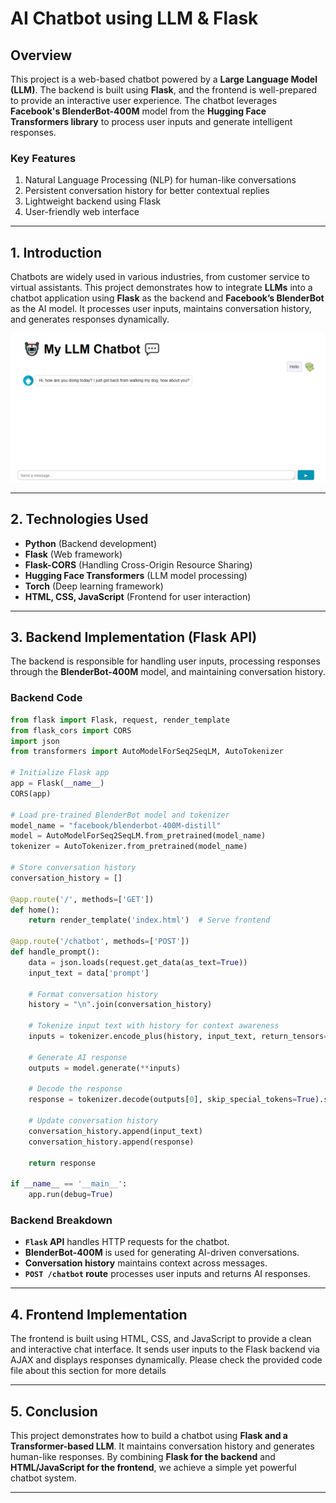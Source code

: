 # **AI Chatbot using LLM & Flask**  

## **Overview**  
This project is a web-based chatbot powered by a **Large Language Model (LLM)**. The backend is built using **Flask**, and the frontend is well-prepared to provide an interactive user experience. The chatbot leverages **Facebook's BlenderBot-400M** model from the **Hugging Face Transformers library** to process user inputs and generate intelligent responses.  

### **Key Features**  
1. Natural Language Processing (NLP) for human-like conversations  
2. Persistent conversation history for better contextual replies  
3. Lightweight backend using Flask  
4. User-friendly web interface  

---

## **1. Introduction**  
Chatbots are widely used in various industries, from customer service to virtual assistants. This project demonstrates how to integrate **LLMs** into a chatbot application using **Flask** as the backend and **Facebook’s BlenderBot** as the AI model. It processes user inputs, maintains conversation history, and generates responses dynamically.


<p align="center">
  <img src="https://github.com/so123-design/AI-Chatbot-using-LLM-Flask/blob/48064b294eb9e393b4fbdc08ae38a83aaf197fe0/LLM%20chatbot%20screenshot%202.PNG" alt="My Image" width="800">
</p>



---

## **2. Technologies Used**  
- **Python** (Backend development)  
- **Flask** (Web framework)  
- **Flask-CORS** (Handling Cross-Origin Resource Sharing)  
- **Hugging Face Transformers** (LLM model processing)  
- **Torch** (Deep learning framework)  
- **HTML, CSS, JavaScript** (Frontend for user interaction)  

---

## **3. Backend Implementation (Flask API)**  
The backend is responsible for handling user inputs, processing responses through the **BlenderBot-400M** model, and maintaining conversation history.  

### **Backend Code**  
```python
from flask import Flask, request, render_template
from flask_cors import CORS
import json
from transformers import AutoModelForSeq2SeqLM, AutoTokenizer

# Initialize Flask app
app = Flask(__name__)
CORS(app)

# Load pre-trained BlenderBot model and tokenizer
model_name = "facebook/blenderbot-400M-distill"
model = AutoModelForSeq2SeqLM.from_pretrained(model_name)
tokenizer = AutoTokenizer.from_pretrained(model_name)

# Store conversation history
conversation_history = []

@app.route('/', methods=['GET'])
def home():
    return render_template('index.html')  # Serve frontend

@app.route('/chatbot', methods=['POST'])
def handle_prompt():
    data = json.loads(request.get_data(as_text=True))
    input_text = data['prompt']
    
    # Format conversation history
    history = "\n".join(conversation_history)

    # Tokenize input text with history for context awareness
    inputs = tokenizer.encode_plus(history, input_text, return_tensors="pt")

    # Generate AI response
    outputs = model.generate(**inputs)

    # Decode the response
    response = tokenizer.decode(outputs[0], skip_special_tokens=True).strip()

    # Update conversation history
    conversation_history.append(input_text)
    conversation_history.append(response)

    return response

if __name__ == '__main__':
    app.run(debug=True)
```

### **Backend Breakdown**  
- **`Flask` API** handles HTTP requests for the chatbot.  
- **BlenderBot-400M** is used for generating AI-driven conversations.  
- **Conversation history** maintains context across messages.  
- **`POST /chatbot` route** processes user inputs and returns AI responses.  

---
## **4. Frontend Implementation**  
The frontend is built using HTML, CSS, and JavaScript to provide a clean and interactive chat interface. It sends user inputs to the Flask backend via AJAX and displays responses dynamically.
Please check the provided code file about this section for more details

---

## **5. Conclusion**  
This project demonstrates how to build a chatbot using **Flask and a Transformer-based LLM**. It maintains conversation history and generates human-like responses. By combining **Flask for the backend** and **HTML/JavaScript for the frontend**, we achieve a simple yet powerful chatbot system.  
 
---
